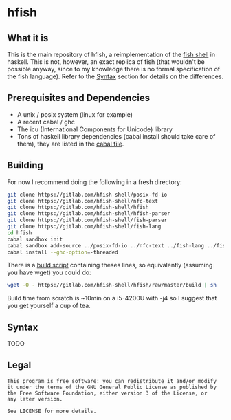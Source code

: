 # hfish

## What it is

This is the main repository of hfish, a reimplementation of the [fish shell][fish-shell] in haskell.
This is not, however, an exact replica of fish (that wouldn't be possible anyway, since to my knowledge there is no formal specification of the fish language).
Refer to the [Syntax](#syntax) section for details on the differences.

## Prerequisites and Dependencies
  * A unix / posix system (linux for example)
  * A recent cabal / ghc
  * The icu (International Components for Unicode) library
  * Tons of haskell library dependencies (cabal install should take care of them), they are listed in the [cabal file][hfish-cabal-file].


## Building

For now I recommend doing the following in a fresh directory:

```sh
git clone https://gitlab.com/hfish-shell/posix-fd-io
git clone https://gitlab.com/hfish-shell/nfc-text
git clone https://gitlab.com/hfish-shell/hfish
git clone https://gitlab.com/hfish-shell/hfish-parser
git clone https://gitlab.com/hfish-shell/fish-parser
git clone https://gitlab.com/hfish-shell/fish-lang
cd hfish
cabal sandbox init
cabal sandbox add-source ../posix-fd-io ../nfc-text ../fish-lang ../fish-parser ../hfish-parser
cabal install --ghc-option=-threaded
```

There is a [build script][hfish-build-script] containing theses lines, so equivalently (assuming you have wget) you could do:
```sh
wget -O - https://gitlab.com/hfish-shell/hfish/raw/master/build | sh
```

Build time from scratch is ~10min on a i5-4200U with -j4 so I suggest that you get yourself a cup of tea.

## Syntax

TODO

## Legal
    This program is free software: you can redistribute it and/or modify
    it under the terms of the GNU General Public License as published by
    the Free Software Foundation, either version 3 of the License, or
    any later version.
    
    See LICENSE for more details.


[hfish-cabal-file]: https://gitlab.com/hfish-shell/hfish/blob/master/hfish.cabal
[hfish-build-script]: https://gitlab.com/hfish-shell/hfish/blob/master/build
[fish-shell]: https://github.com/fish-shell/fish-shell/
